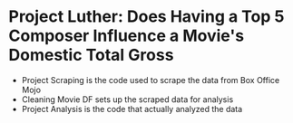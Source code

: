 # Project Luther: Does Having a Top 5 Composer Influence a Movie's Domestic Total Gross

* Project Scraping is the code used to scrape the data from Box Office Mojo
* Cleaning Movie DF sets up the scraped data for analysis
* Project Analysis is the code that actually analyzed the data
